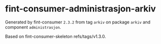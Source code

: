 # fint-consumer-administrasjon-arkiv

Generated by fint-consumer `2.3.2` from tag `arkiv` on package `arkiv` and component `administrasjon`.

Based on fint-consumer-skeleton refs/tags/v1.3.0.

